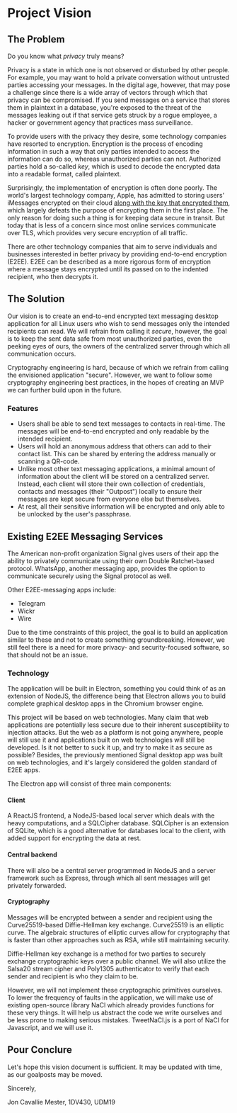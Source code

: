 # Project Vision
## The Problem
Do you know what *privacy* truly means? 

Privacy is a state in which one is not observed or disturbed by other people. For example, you may want to hold a private conversation without untrusted parties accessing your messages. In the digital age, however, that may pose a challenge since there is a wide array of vectors through which that privacy can be compromised. If you send messages on a service that stores them in plaintext in a database, you're exposed to the threat of the messages leaking out if that service gets struck by a rogue employee, a hacker or government agency that practices mass surveillance.

To provide users with the privacy they desire, some technology companies have resorted to encryption. Encryption is the process of encoding information in such a way that only parties intended to access the information can do so, whereas unauthorized parties can not. Authorized parties hold a so-called *key*, which is used to decode the encrypted data into a readable format, called plaintext.

Surprisingly, the implementation of encryption is often done poorly. The world's largest technology company, Apple, has admitted to storing users' iMessages encrypted on their cloud [along with the key that encrypted them](https://support.apple.com/en-us/HT202303), which largely defeats the purpose of encrypting them in the first place. The only reason for doing such a thing is for keeping data secure in transit. But today that is less of a concern since most online services communicate over TLS, which provides very secure encryption of all traffic.

There are other technology companies that aim to serve individuals and businesses interested in better privacy by providing end-to-end encryption (E2EE). E2EE can be described as a more rigorous form of encryption where a message stays encrypted until its passed on to the indented recipient, who then decrypts it.

## The Solution
Our vision is to create an end-to-end encrypted text messaging desktop application for all Linux users who wish to send messages only the intended recipients can read. We will refrain from calling it *secure*, however, the goal is to keep the sent data safe from most unauthorized parties, even the peeking eyes of ours, the owners of the centralized server through which all communication occurs.

Cryptography engineering is hard, because of which we refrain from calling the envisioned application "secure". However, we want to follow some cryptography engineering best practices, in the hopes of creating an MVP we can further build upon in the future.

### Features
- Users shall be able to send text messages to contacts in real-time. The messages will be end-to-end encrypted and only readable by the intended recipient.
- Users will hold an anonymous address that others can add to their contact list. This can be shared by entering the address manually or scanning a QR-code.
- Unlike most other text messaging applications, a minimal amount of information about the client will be stored on a centralized server. Instead, each client will store their own collection of credentials, contacts and messages (their "Outpost") locally to ensure their messages are kept secure from everyone else but themselves.
- At rest, all their sensitive information will be encrypted and only able to be unlocked by the user's passphrase.


## Existing E2EE Messaging Services
The American non-profit organization Signal gives users of their app the ability to privately communicate using their own Double Ratchet-based protocol. WhatsApp, another messaging app, provides the option to communicate securely using the Signal protocol as well.

Other E2EE-messaging apps include:
- Telegram
- Wickr
- Wire

Due to the time constraints of this project, the goal is to build an application similar to these and not to create something groundbreaking. However, we still feel there is a need for more privacy- and security-focused software, so that should not be an issue.

### Technology
The application will be built in Electron, something you could think of as an extension of NodeJS, the difference being that Electron allows you to build complete graphical desktop apps in the Chromium browser engine.

This project will be based on web technologies. Many claim that web applications are potentially less secure due to their inherent susceptibility to injection attacks. But the web as a platform is not going anywhere, people will still use it and applications built on web technologies will still be developed. Is it not better to suck it up, and try to make it as secure as possible? Besides, the previously mentioned Signal desktop app was built on web technologies, and it's largely considered the golden standard of E2EE apps.

The Electron app will consist of three main components:

#### Client
A ReactJS frontend, a NodeJS-based local server which deals with the heavy computations, and a SQLCipher database. SQLCipher is an extension of SQLite, which is a good alternative for databases local to the client, with added support for encrypting the data at rest.

#### Central backend
There will also be a central server programmed in NodeJS and a server framework such as Express, through which all sent messages will get privately forwarded.

#### Cryptography

Messages will be encrypted between a sender and recipient using the Curve25519-based Diffie-Hellman key exchange. Curve25519 is an elliptic curve. The algebraic structures of elliptic curves allow for cryptography that is faster than other approaches such as RSA, while still maintaining security. 

Diffie-Hellman key exchange is a method for two parties to securely exchange cryptographic keys over a public channel. We will also utilize the Salsa20 stream cipher and Poly1305 authenticator to verify that each sender and recipient is who they claim to be.

However, we will not implement these cryptographic primitives ourselves. To lower the frequency of faults in the application, we will make use of existing open-source library NaCl which already provides functions for these very things. It will help us abstract the code we write ourselves and be less prone to making serious mistakes. TweetNaCl.js is a port of NaCl for Javascript, and we will use it.

## Pour Conclure
Let's hope this vision document is sufficient. It may be updated with time, as our goalposts may be moved.

Sincerely,

Jon Cavallie Mester,
1DV430, UDM19